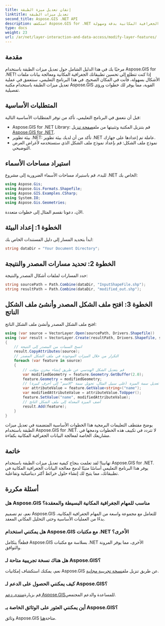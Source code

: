 ```yaml
---
title: إتقان تعديل ميزة الطبقة
linktitle: تعديل ميزات الطبقة
second_title: Aspose.GIS .NET API
description: استكشف Aspose.GIS for .NET وأتقن فن تعديل ميزات الطبقة في ملفات الأشكال دون عناء. عزز تطبيقاتك الجغرافية المكانية بدقة وسهولة.
type: docs
weight: 23
url: /ar/net/layer-interaction-and-data-access/modify-layer-features/
---
```

## مقدمة
مرحبًا بك في هذا الدليل الشامل حول تعديل ميزات الطبقة باستخدام Aspose.GIS for .NET! إذا كنت تتطلع إلى تحسين تطبيقاتك الجغرافية المكانية ومعالجة بيانات ملفات الأشكال بسهولة، فأنت في المكان الصحيح. في هذا البرنامج التعليمي، سنتعمق في عملية تعديل ميزات الطبقة باستخدام مكتبة Aspose.GIS القوية، مما يوفر لك خطوات ورؤى تفصيلية.
## المتطلبات الأساسية
قبل أن نتعمق في البرنامج التعليمي، تأكد من توفر المتطلبات الأساسية التالية:
-  Aspose.GIS for .NET Library: قم بتنزيل المكتبة وتثبيتها من ملف[صفحة تنزيل Aspose.GIS for .NET](https://releases.aspose.com/gis/net/).
- بيئة تطوير .NET: تأكد من أن لديك بيئة تطوير .NET عاملة تم إعدادها على جهازك.
- نموذج ملف الشكل: قم بإعداد نموذج ملف الشكل الذي ستستخدمه لأغراض العرض التوضيحي.
## استيراد مساحات الأسماء
للبدء، قم باستيراد مساحات الأسماء الضرورية إلى مشروع .NET الخاص بك:
```csharp
using Aspose.Gis;
using Aspose.Gis.Formats.Shapefile;
using Aspose.GIS.Examples.CSharp;
using System.IO;
using Aspose.Gis.Geometries;
```
الآن، دعونا نقسم المثال إلى خطوات متعددة.
## الخطوة 1: إعداد البيئة
ابدأ بتحديد المسار إلى دليل المستندات الخاص بك:
```csharp
string dataDir = "Your Document Directory";
```
## الخطوة 2: تحديد مسارات المصدر والنتيجة
حدد المسارات لملفات أشكال المصدر والنتيجة:
```csharp
string sourcePath = Path.Combine(dataDir, "InputShapeFile.shp");
string resultPath = Path.Combine(dataDir, "modified_out.shp");
```
## الخطوة 3: افتح ملف الشكل المصدر وأنشئ ملف الشكل الناتج
افتح ملف الشكل المصدر وأنشئ ملف الشكل الناتج:
```csharp
using (var source = VectorLayer.Open(sourcePath, Drivers.Shapefile))
using (var result = VectorLayer.Create(resultPath, Drivers.Shapefile, source.SpatialReferenceSystem))
{
    // انسخ السمات من المصدر إلى النتيجة
    result.CopyAttributes(source);
    // التكرار من خلال الميزات الموجودة في ملف الشكل المصدر
    foreach (var feature in source)
    {
        // قم بتعديل الشكل الهندسي عن طريق إنشاء مخزن مؤقت
        var modifiedGeometry = feature.Geometry.GetBuffer(2.0);
        feature.Geometry = modifiedGeometry;
        // تعديل سمة الميزة (على سبيل المثال، تحويل سمة "الاسم" إلى أحرف كبيرة)
        var attributeValue = feature.GetValue<string>("name");
        var modifiedAttributeValue = attributeValue.ToUpper();
        feature.SetValue("name", modifiedAttributeValue);
        // أضف الميزة المعدلة إلى ملف الشكل الناتج
        result.Add(feature);
    }
}
```
يوضح مقتطف التعليمات البرمجية هذا الخطوات الأساسية المتضمنة في تعديل ميزات الطبقة باستخدام Aspose.GIS for .NET. لا تتردد في تكييف هذه الخطوات ودمجها في مشاريعك الخاصة لمعالجة البيانات الجغرافية المكانية بكفاءة.
## خاتمة
تهانينا! لقد تعلمت بنجاح كيفية تعديل ميزات الطبقة باستخدام Aspose.GIS for .NET. يوفر هذا البرنامج التعليمي أساسًا متينًا لدمج معالجة البيانات الجغرافية المكانية في تطبيقاتك، مما يتيح لك إنشاء حلول خرائط أكثر ديناميكية وتفاعلية.
## أسئلة مكررة
### هل Aspose.GIS مناسب للمهام الجغرافية المكانية البسيطة والمعقدة؟
نعم، تم تصميم Aspose.GIS للتعامل مع مجموعة واسعة من المهام الجغرافية المكانية، بدءًا من العمليات الأساسية وحتى التحليل المكاني المعقد.
### هل يمكنني استخدام Aspose.GIS مع مكتبات .NET الأخرى؟
قطعاً! يتكامل Aspose.GIS بسلاسة مع مكتبات .NET الأخرى، مما يوفر المرونة والتوافق.
### هل هناك نسخة تجريبية متاحة لـ Aspose.GIS؟
 نعم، يمكنك استكشاف إمكانيات Aspose.GIS عن طريق تنزيل ملف[نسخة تجريبية مجانية](https://releases.aspose.com/).
### كيف يمكنني الحصول على الدعم لـ Aspose.GIS؟
 قم بزيارة[منتدى دعم Aspose.GIS](https://forum.aspose.com/c/gis/33)للمساعدة والدعم المجتمعي.
### أين يمكنني العثور على الوثائق الخاصة بـ Aspose.GIS؟
 وثائق Aspose.GIS متاحة[هنا](https://reference.aspose.com/gis/net/).